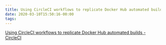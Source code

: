 ```yaml
---
title: Using CircleCI workflows to replicate Docker Hub automated builds - CircleCI
date: 2020-03-10T15:50:16-00:00
tags:
---
```


[Using CircleCI workflows to replicate Docker Hub automated builds - CircleCI](https://circleci.com/blog/using-circleci-workflows-to-replicate-docker-hub-automated-builds/)
